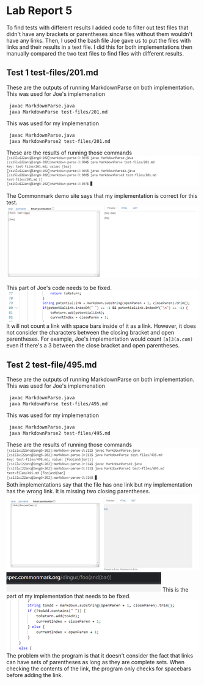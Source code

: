 # Lab Report 5

To find tests with different results I added code to filter out test files that didn't have any brackets or parentheses since files without them wouldn't have any links. Then, I used the bash file Joe gave us to put the files with links and their results in a text file. I did this for both implementations then manually compared the two text files to find files with different results.   
 
## Test 1   test-files/201.md
These are the outputs of running MarkdownParse on both implementation.    
This was used for Joe's implemenation 
```
 javac MarkdownParse.java
 java MarkdownParse test-files/201.md
```
 This was used for my implemenation
```
 javac MarkdownParse.java
 java MarkdownParse2 test-files/201.md
```
These are the results of running those commands
![Image](lr5-1.PNG)

The Commonmark demo site says that my implementation is correct for this test.
![Image](lr5-2.PNG)

This part of Joe's code needs to be fixed. 
![Image](lr5-3.PNG)   
It will not count a link with space bars inside of it as a link. However, it does not consider the characters between the closing bracket and open parentheses. For example, Joe's implementation would count ```[a]3(a.com)``` even if there's a 3 between the close bracket and open parentheses.  

## Test 2 test-file/495.md
These are the outputs of running MarkdownParse on both implementation.    
This was used for Joe's implemenation 
```
 javac MarkdownParse.java
 java MarkdownParse test-files/495.md
```
 This was used for my implemenation
```
 javac MarkdownParse.java
 java MarkdownParse2 test-files/495.md
```
These are the results of running those commands
![Image](lr5-4.PNG)
Both implementations say that the file has one link but my implementation has the wrong link. It is missing two closing parentheses.
![Image](lr5-5.PNG)  
![Image](lr5-6.PNG)
This is the part of my implementation that needs to be fixed.   
![Image](lr5-7.PNG)
The problem with the program is that it doesn't consider the fact that links can have sets of parentheses as long as they are complete sets. When checking the contents of the link, the program only checks for  spacebars before adding the link. 
